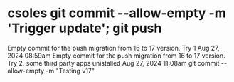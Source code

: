 # csoles git commit --allow-empty -m 'Trigger update'; git push
Empty commit for the push migration from 16 to 17 version. Try 1
Aug 27, 2024 08:59am
Empty commit for the push migration from 16 to 17 version. Try 2, some third party apps unistalled
Aug 27, 2024 11:08am
git commit --allow-empty -m "Testing v17"
